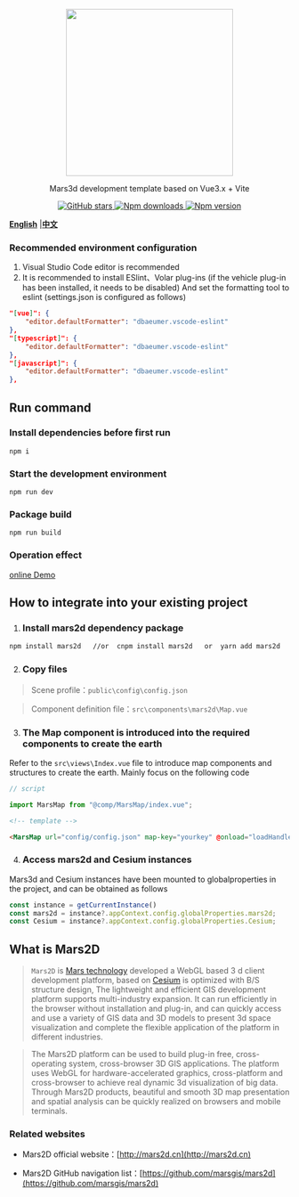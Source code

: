<p align="center">
<img src="https://muyao1987.gitee.io/cdn/mars2d.cn/logo.png" width="300px" />
</p>

<p align="center">Mars3d development template based on Vue3.x + Vite </p>


<p align="center">
<a target="_black" href="https://github.com/marsgis/mars2d">
<img alt="GitHub stars" src="https://img.shields.io/github/stars/marsgis/mars2d?style=flat&logo=github">
</a>
<a target="_black" href="https://www.npmjs.com/package/mars2d">
<img alt="Npm downloads" src="https://img.shields.io/npm/dt/mars2d?style=flat&logo=npm">
</a>
<a target="_black" href="https://www.npmjs.com/package/mars2d">
<img alt="Npm version" src="https://img.shields.io/npm/v/mars2d.svg?style=flat&logo=npm&label=version"/>
</a>
</p>

 [**English**](./README_EN.md) |[**中文**](./README.md) 


### Recommended environment configuration

1. Visual Studio Code editor is recommended
2. It is recommended to install ESlint、Volar plug-ins (if the vehicle plug-in has been installed, it needs to be disabled) And set the formatting tool to eslint (settings.json is configured as follows)

```json
"[vue]": {
    "editor.defaultFormatter": "dbaeumer.vscode-eslint"
},
"[typescript]": {
    "editor.defaultFormatter": "dbaeumer.vscode-eslint"
},
"[javascript]": {
    "editor.defaultFormatter": "dbaeumer.vscode-eslint"
},
```

## Run command

### Install dependencies before first run

```
npm i
```

### Start the development environment

```
npm run dev
```

### Package build

```
npm run build
```

### Operation effect 
 [online Demo](http://marsgis.gitee.io/mars2d-es5-template/)  
 

## How to integrate into your existing project
 
1. ### Install mars2d dependency package
```bash
npm install mars2d   //or  cnpm install mars2d   or  yarn add mars2d
```

2. ### Copy files
 > Scene profile：`public\config\config.json`

 > Component definition file：`src\components\mars2d\Map.vue`

3. ### The Map component is introduced into the required components to create the earth

 Refer to the `src\views\Index.vue` file to introduce map components and structures to create the earth. Mainly focus on the following code

```javascript
// script

import MarsMap from "@comp/MarsMap/index.vue";
```

```html
<!-- template -->

<MarsMap url="config/config.json" map-key="yourkey" @onload="loadHandler" />
```

4. ### Access mars2d and Cesium instances

Mars3d and Cesium instances have been mounted to globalproperties in the project, and can be obtained as follows

```javascript
const instance = getCurrentInstance()
const mars2d = instance?.appContext.config.globalProperties.mars2d;
const Cesium = instance?.appContext.config.globalProperties.Cesium;
```


## What is Mars2D
>  `Mars2D` is [Mars technology](http://marsgis.cn/) developed a WebGL based 3 d client development platform, based on [Cesium](https://cesium.com/cesiumjs/) is optimized with B/S structure design, The lightweight and efficient GIS development platform supports multi-industry expansion. It can run efficiently in the browser without installation and plug-in, and can quickly access and use a variety of GIS data and 3D models to present 3d space visualization and complete the flexible application of the platform in different industries.

 > The Mars2D platform can be used to build plug-in free, cross-operating system, cross-browser 3D GIS applications. The platform uses WebGL for hardware-accelerated graphics, cross-platform and cross-browser to achieve real dynamic 3d visualization of big data. Through Mars2D products, beautiful and smooth 3D map presentation and spatial analysis can be quickly realized on browsers and mobile terminals.

### Related websites
- Mars2D official website：[http://mars2d.cn](http://mars2d.cn)  

- Mars2D GitHub navigation list：[https://github.com/marsgis/mars2d](https://github.com/marsgis/mars2d)

 


